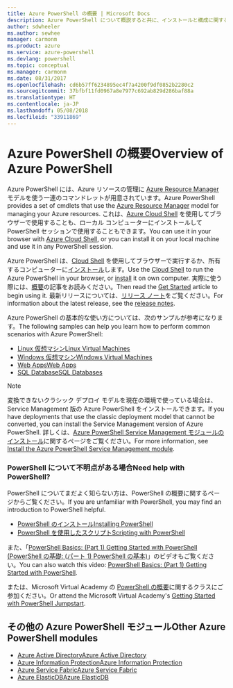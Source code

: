 ```yaml
---
title: Azure PowerShell の概要 | Microsoft Docs
description: Azure PowerShell について概説すると共に、インストールと構成に関するページへのリンクを紹介します。
author: sdwheeler
ms.author: sewhee
manager: carmonm
ms.product: azure
ms.service: azure-powershell
ms.devlang: powershell
ms.topic: conceptual
ms.manager: carmonm
ms.date: 08/31/2017
ms.openlocfilehash: cd6b57ff6234895ec4f7a4200f9df0852b2280c2
ms.sourcegitcommit: 37bfbf11fd0967a8e7977c692ab829d286baf88a
ms.translationtype: HT
ms.contentlocale: ja-JP
ms.lasthandoff: 05/08/2018
ms.locfileid: "33911869"
---
```

# <a name="overview-of-azure-powershell"></a><span data-ttu-id="7304d-103">Azure PowerShell の概要</span><span class="sxs-lookup"><span data-stu-id="7304d-103">Overview of Azure PowerShell</span></span>

<span data-ttu-id="7304d-104">Azure PowerShell には、Azure リソースの管理に [Azure Resource Manager](/azure/azure-resource-manager/resource-group-overview) モデルを使う一連のコマンドレットが用意されています。</span><span class="sxs-lookup"><span data-stu-id="7304d-104">Azure PowerShell provides a set of cmdlets that use the [Azure Resource Manager](/azure/azure-resource-manager/resource-group-overview) model for managing your Azure resources.</span></span> <span data-ttu-id="7304d-105">これは、[Azure Cloud Shell](/azure/cloud-shell/overview) を使用してブラウザーで使用することも、ローカル コンピューターにインストールして PowerShell セッションで使用することもできます。</span><span class="sxs-lookup"><span data-stu-id="7304d-105">You can use it in your browser with [Azure Cloud Shell](/azure/cloud-shell/overview), or you can install it on your local machine and use it in any PowerShell session.</span></span>

<span data-ttu-id="7304d-106">Azure PowerShell は、[Cloud Shell](/azure/cloud-shell/overview) を使用してブラウザーで実行するか、所有するコンピューターに[インストール](install-azurerm-ps.md)します。</span><span class="sxs-lookup"><span data-stu-id="7304d-106">Use the [Cloud Shell](/azure/cloud-shell/overview) to run the Azure PowerShell in your browser, or [install](install-azurerm-ps.md) it on own computer.</span></span> <span data-ttu-id="7304d-107">実際に使う際には、[概要](get-started-azureps.md)の記事をお読みください。</span><span class="sxs-lookup"><span data-stu-id="7304d-107">Then read the [Get Started](get-started-azureps.md) article to begin using it.</span></span> <span data-ttu-id="7304d-108">最新リリースについては、[リリース ノート](release-notes-azureps.md)をご覧ください。</span><span class="sxs-lookup"><span data-stu-id="7304d-108">For information about the latest release, see the [release notes](release-notes-azureps.md).</span></span>

<span data-ttu-id="7304d-109">Azure PowerShell の基本的な使い方については、次のサンプルが参考になります。</span><span class="sxs-lookup"><span data-stu-id="7304d-109">The following samples can help you learn how to perform common scenarios with Azure PowerShell:</span></span>

* [<span data-ttu-id="7304d-110">Linux 仮想マシン</span><span class="sxs-lookup"><span data-stu-id="7304d-110">Linux Virtual Machines</span></span>](/azure/virtual-machines/virtual-machines-linux-powershell-samples?toc=/powershell/azure/toc.json)
* [<span data-ttu-id="7304d-111">Windows 仮想マシン</span><span class="sxs-lookup"><span data-stu-id="7304d-111">Windows Virtual Machines</span></span>](/azure/virtual-machines/virtual-machines-windows-powershell-samples?toc=/powershell/azure/toc.json)
* [<span data-ttu-id="7304d-112">Web Apps</span><span class="sxs-lookup"><span data-stu-id="7304d-112">Web Apps</span></span>](/azure/app-service-web/app-service-powershell-samples?toc=/powershell/azure/toc.json)
* [<span data-ttu-id="7304d-113">SQL Database</span><span class="sxs-lookup"><span data-stu-id="7304d-113">SQL Databases</span></span>](/azure/sql-database/sql-database-powershell-samples?toc=/powershell/azure/toc.json)

> [!NOTE]
> <span data-ttu-id="7304d-114">変換できないクラシック デプロイ モデルを現在の環境で使っている場合は、Service Management 版の Azure PowerShell をインストールできます。</span><span class="sxs-lookup"><span data-stu-id="7304d-114">If you have deployments that use the classic deployment model that cannot be converted, you can install the Service Management version of Azure PowerShell.</span></span> <span data-ttu-id="7304d-115">詳しくは、[Azure PowerShell Service Management モジュールのインストール](/powershell/azure/servicemanagement/install-azure-ps)に関するページをご覧ください。</span><span class="sxs-lookup"><span data-stu-id="7304d-115">For more information, see [Install the Azure PowerShell Service Management module](/powershell/azure/servicemanagement/install-azure-ps).</span></span>


### <a name="need-help-with-powershell"></a><span data-ttu-id="7304d-116">PowerShell について不明点がある場合</span><span class="sxs-lookup"><span data-stu-id="7304d-116">Need help with PowerShell?</span></span>

<span data-ttu-id="7304d-117">PowerShell についてまだよく知らない方は、PowerShell の概要に関するページからご覧ください。</span><span class="sxs-lookup"><span data-stu-id="7304d-117">If you are unfamiliar with PowerShell, you may find an introduction to PowerShell helpful.</span></span>

* [<span data-ttu-id="7304d-118">PowerShell のインストール</span><span class="sxs-lookup"><span data-stu-id="7304d-118">Installing PowerShell</span></span>](/powershell/scripting/installing-windows-powershell)
* [<span data-ttu-id="7304d-119">PowerShell を使用したスクリプト</span><span class="sxs-lookup"><span data-stu-id="7304d-119">Scripting with PowerShell</span></span>](/powershell/scripting/scripting-with-windows-powershell)

<span data-ttu-id="7304d-120">また、「[PowerShell Basics: (Part 1) Getting Started with PowerShell (PowerShell の基礎: (パート 1) PowerShell の基本)](https://channel9.msdn.com/Blogs/Taste-of-Premier/PowerShellBasicsPart1)」のビデオもご覧ください。</span><span class="sxs-lookup"><span data-stu-id="7304d-120">You can also watch this video: [PowerShell Basics: (Part 1) Getting Started with PowerShell](https://channel9.msdn.com/Blogs/Taste-of-Premier/PowerShellBasicsPart1).</span></span>

<span data-ttu-id="7304d-121">または、Microsoft Virtual Academy の [PowerShell の概要](https://mva.microsoft.com/liveevents/powershell-jumpstart)に関するクラスにご参加ください。</span><span class="sxs-lookup"><span data-stu-id="7304d-121">Or attend the Microsoft Virtual Academy's [Getting Started with PowerShell Jumpstart](https://mva.microsoft.com/liveevents/powershell-jumpstart).</span></span>

## <a name="other-azure-powershell-modules"></a><span data-ttu-id="7304d-122">その他の Azure PowerShell モジュール</span><span class="sxs-lookup"><span data-stu-id="7304d-122">Other Azure PowerShell modules</span></span>

* [<span data-ttu-id="7304d-123">Azure Active Directory</span><span class="sxs-lookup"><span data-stu-id="7304d-123">Azure Active Directory</span></span>](/powershell/azure/active-directory/)
* [<span data-ttu-id="7304d-124">Azure Information Protection</span><span class="sxs-lookup"><span data-stu-id="7304d-124">Azure Information Protection</span></span>](/powershell/azure/aip/)
* [<span data-ttu-id="7304d-125">Azure Service Fabric</span><span class="sxs-lookup"><span data-stu-id="7304d-125">Azure Service Fabric</span></span>](/powershell/azure/service-fabric/)
* [<span data-ttu-id="7304d-126">Azure ElasticDB</span><span class="sxs-lookup"><span data-stu-id="7304d-126">Azure ElasticDB</span></span>](/powershell/azure/elasticdbjobs/)
